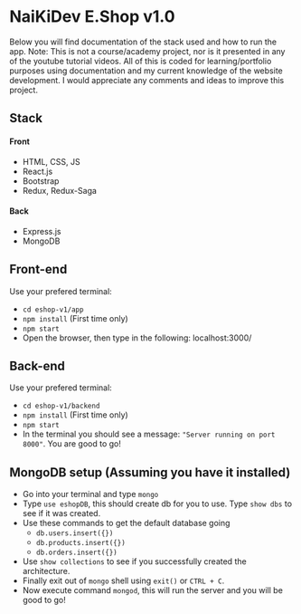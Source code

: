 # NaiKiDev E.Shop v1.0
Below you will find documentation of the stack used and how to run the app.
Note: This is not a course/academy project, nor is it presented in any of the youtube tutorial videos. All of this is coded for learning/portfolio purposes using documentation and my current knowledge of the website development. I would appreciate any comments and ideas to improve this project.

## Stack
#### Front
* HTML, CSS, JS
* React.js
* Bootstrap
* Redux, Redux-Saga
#### Back
* Express.js
* MongoDB


## Front-end
Use your prefered terminal:
* ```cd eshop-v1/app```
* ```npm install``` (First time only)
* ```npm start```
* Open the browser, then type in the following: localhost:3000/
 
## Back-end
Use your prefered terminal:
* ```cd eshop-v1/backend```
* ```npm install``` (First time only)
* ```npm start```
* In the terminal you should see a message: ```"Server running on port 8000"```. You are good to go!

## MongoDB setup (Assuming you have it installed)
* Go into your terminal and type ```mongo```
* Type ```use eshopDB```, this should create db for you to use. Type ```show dbs``` to see if it was created.
* Use these commands to get the default database going 
  * ```db.users.insert({})```
  * ```db.products.insert({})```
  * ```db.orders.insert({})```
* Use ```show collections``` to see if you successfully created the architecture.
* Finally exit out of ```mongo``` shell using ```exit()``` or ```CTRL + C```.
* Now execute command ```mongod```, this will run the server and you will be good to go!
